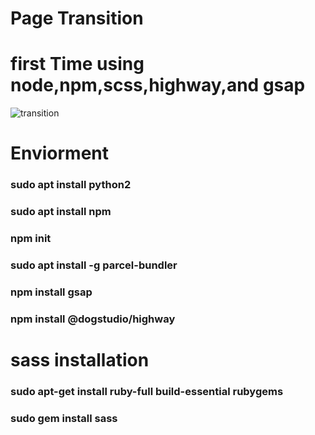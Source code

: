 # Page Transition

# first Time using node,npm,scss,highway,and gsap





![transition](https://user-images.githubusercontent.com/28594629/102318068-b80a5680-3f9e-11eb-9c41-a12b15b934bf.gif)


# Enviorment

### sudo apt install python2
### sudo apt install npm
### npm init
### sudo apt install -g parcel-bundler
### npm install gsap
### npm install @dogstudio/highway

# sass installation

### sudo apt-get install ruby-full build-essential rubygems
### sudo gem install sass
